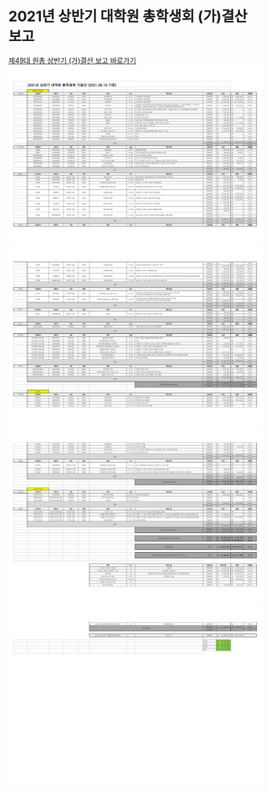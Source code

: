 2021년 상반기 대학원 총학생회 (가)결산 보고
===

[제49대 원총 상반기 (가)결산 보고 바로가기](https://docs.google.com/spreadsheets/d/1ch5lJdlwUTJDUk4bHtw3-vg2q465z70n6gRgPKum6V0/edit?usp=sharing)
![제49대 원총 상반기 예산집행내역](../resources/가결산-0.jpg)
![제49대 원총 상반기 예산집행내역](../resources/가결산-1.jpg)
![제49대 원총 상반기 예산집행내역](../resources/가결산-2.jpg)
![제49대 원총 상반기 예산집행내역](../resources/가결산-3.jpg)
